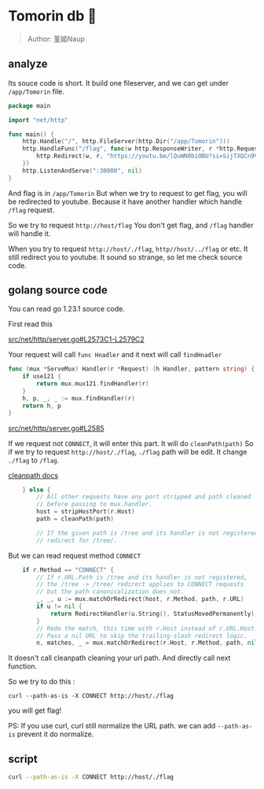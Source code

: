 # Tomorin db 🐧
> Author: 堇姬Naup

## analyze
Its souce code is short.
It build one fileserver, and we can get under `/app/Tomorin` file.
```go
package main

import "net/http"

func main() {
	http.Handle("/", http.FileServer(http.Dir("/app/Tomorin")))
	http.HandleFunc("/flag", func(w http.ResponseWriter, r *http.Request) {
		http.Redirect(w, r, "https://youtu.be/lQuWN0biOBU?si=SijTXQCn9V3j4Rl6", http.StatusFound)
  	})
  	http.ListenAndServe(":30000", nil)
}
```

And flag is in `/app/Tomorin`
But when we try to request to get flag, you will be redirected to youtube.
Because it have another handler which handle `/flag` request.

So we try to request `http://host/flag`
You don't get flag, and `/flag` handler will handle it.

When you try to request `http://host/./flag`, `http//host/../flag` or etc.
It still redirect you to youtube.
It sound so strange, so let me check source code.

## golang source code
You can read go 1.23.1 source code.

First read this

[src/net/http/server.go#L2573C1-L2579C2](https://github.com/golang/go/blob/release-branch.go1.23/src/net/http/server.go#L2573C1-L2579C2)

Your request will call `func Hnadler` and it next will call `findHnadler`

```go
func (mux *ServeMux) Handler(r *Request) (h Handler, pattern string) {
	if use121 {
		return mux.mux121.findHandler(r)
	}
	h, p, _, _ := mux.findHandler(r)
	return h, p
}
```

[src/net/http/server.go#L2585](https://github.com/golang/go/blob/release-branch.go1.23/src/net/http/server.go#L2585)

If we request not `CONNECT`, it will enter this part.
It will do `cleanPath(path)`
So if we try to request `http://host/./flag`, `./flag` path will be edit.
It change `./flag` to `/flag`. 

[cleanpath docs](https://pkg.go.dev/github.com/PuerkitoBio/httpmw/cleanpath)

```go
	} else {
		// All other requests have any port stripped and path cleaned
		// before passing to mux.handler.
		host = stripHostPort(r.Host)
		path = cleanPath(path)

		// If the given path is /tree and its handler is not registered,
		// redirect for /tree/.
```

But we can read request method `CONNECT`
```go
	if r.Method == "CONNECT" {
		// If r.URL.Path is /tree and its handler is not registered,
		// the /tree -> /tree/ redirect applies to CONNECT requests
		// but the path canonicalization does not.
		_, _, u := mux.matchOrRedirect(host, r.Method, path, r.URL)
		if u != nil {
			return RedirectHandler(u.String(), StatusMovedPermanently), u.Path, nil, nil
		}
		// Redo the match, this time with r.Host instead of r.URL.Host.
		// Pass a nil URL to skip the trailing-slash redirect logic.
		n, matches, _ = mux.matchOrRedirect(r.Host, r.Method, path, nil)
```
It doesn't call cleanpath cleaning your url path.
And directly call next function.

So we try to do this :

`curl --path-as-is -X CONNECT http://host/./flag`

you will get flag!

PS: If you use curl, curl still normalize the URL path. we can add `--path-as-is` prevent it do normalize.

## script 
```sh
curl --path-as-is -X CONNECT http://host/./flag
```
